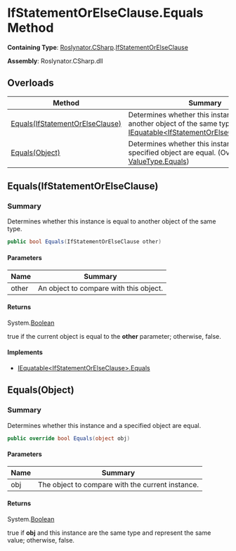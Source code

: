# IfStatementOrElseClause\.Equals Method

**Containing Type**: [Roslynator.CSharp](../../README.md)\.[IfStatementOrElseClause](../README.md)

**Assembly**: Roslynator\.CSharp\.dll

## Overloads

| Method | Summary |
| ------ | ------- |
| [Equals(IfStatementOrElseClause)](#Roslynator_CSharp_IfStatementOrElseClause_Equals_Roslynator_CSharp_IfStatementOrElseClause_) | Determines whether this instance is equal to another object of the same type\. \(Implements [IEquatable\<IfStatementOrElseClause>.Equals](https://docs.microsoft.com/en-us/dotnet/api/system.iequatable-1.equals)\) |
| [Equals(Object)](#Roslynator_CSharp_IfStatementOrElseClause_Equals_System_Object_) | Determines whether this instance and a specified object are equal\. \(Overrides [ValueType.Equals](https://docs.microsoft.com/en-us/dotnet/api/system.valuetype.equals)\) |

## Equals\(IfStatementOrElseClause\)<a name="Roslynator_CSharp_IfStatementOrElseClause_Equals_Roslynator_CSharp_IfStatementOrElseClause_"></a>

### Summary

Determines whether this instance is equal to another object of the same type\.

```csharp
public bool Equals(IfStatementOrElseClause other)
```

#### Parameters

| Name | Summary |
| ---- | ------- |
| other | An object to compare with this object\. |

#### Returns

System\.[Boolean](https://docs.microsoft.com/en-us/dotnet/api/system.boolean)

true if the current object is equal to the **other** parameter; otherwise, false\.

#### Implements

* [IEquatable\<IfStatementOrElseClause>.Equals](https://docs.microsoft.com/en-us/dotnet/api/system.iequatable-1.equals)

## Equals\(Object\)<a name="Roslynator_CSharp_IfStatementOrElseClause_Equals_System_Object_"></a>

### Summary

Determines whether this instance and a specified object are equal\.

```csharp
public override bool Equals(object obj)
```

#### Parameters

| Name | Summary |
| ---- | ------- |
| obj | The object to compare with the current instance\.  |

#### Returns

System\.[Boolean](https://docs.microsoft.com/en-us/dotnet/api/system.boolean)

true if **obj** and this instance are the same type and represent the same value; otherwise, false\. 